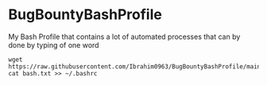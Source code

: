 # BugBountyBashProfile
My Bash Profile that contains a lot of automated processes that can by done by typing of one word 

```
wget https://raw.githubusercontent.com/Ibrahim0963/BugBountyBashProfile/main/bash.txt
cat bash.txt >> ~/.bashrc
```
